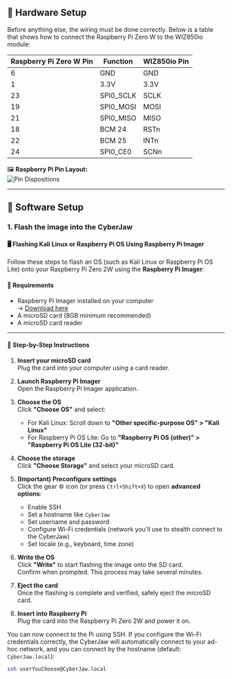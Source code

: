 ## 🧠 Hardware Setup

Before anything else, the wiring must be done correctly. Below is a table that shows how to connect the Raspberry Pi Zero W to the WIZ850io module:

| Raspberry Pi Zero W Pin | Function           | WIZ850io Pin |
|-------------------------|--------------------|--------------|
| 6                       | GND                | GND          |
| 1                       | 3.3V               | 3.3V         |
| 23                      | SPI0_SCLK          | SCLK         |
| 19                      | SPI0_MOSI          | MOSI         |
| 21                      | SPI0_MISO          | MISO         |
| 18                      | BCM 24             | RSTn         |
| 22                      | BCM 25             | INTn         |
| 24                      | SPI0_CE0           | SCNn         |

🖼️ **Raspberry Pi Pin Layout:**  
![Pin Dispositions](../Images/pins_dispositions.png)

---

## 💾 Software Setup

### 1. Flash the image into the CyberJaw

#### 🖥️ Flashing Kali Linux or Raspberry Pi OS Using Raspberry Pi Imager

Follow these steps to flash an OS (such as Kali Linux or Raspberry Pi OS Lite) onto your Raspberry Pi Zero 2W using the **Raspberry Pi Imager**:

#### 🧰 Requirements

- Raspberry Pi Imager installed on your computer  
  → [Download here](https://www.raspberrypi.com/software/)
- A microSD card (8GB minimum recommended)
- A microSD card reader

---

#### 🔧 Step-by-Step Instructions

1. **Insert your microSD card**  
   Plug the card into your computer using a card reader.

2. **Launch Raspberry Pi Imager**  
   Open the Raspberry Pi Imager application.

3. **Choose the OS**  
   Click **"Choose OS"** and select:
   - For Kali Linux: Scroll down to **"Other specific-purpose OS" > "Kali Linux"**  
   - For Raspberry Pi OS Lite: Go to **"Raspberry Pi OS (other)" > "Raspberry Pi OS Lite (32-bit)"**

4. **Choose the storage**  
   Click **"Choose Storage"** and select your microSD card.

5. **(Important) Preconfigure settings**  
   Click the gear ⚙️ icon (or press `Ctrl+Shift+X`) to open **advanced options**:
   - Enable SSH
   - Set a hostname like `CyberJaw`
   - Set username and password  
   - Configure Wi-Fi credentials (network you'll use to stealth connect to the CyberJaw) 
   - Set locale (e.g., keyboard, time zone)

6. **Write the OS**  
   Click **"Write"** to start flashing the image onto the SD card.  
   Confirm when prompted. This process may take several minutes.

7. **Eject the card**  
   Once the flashing is complete and verified, safely eject the microSD card.

8. **Insert into Raspberry Pi**  
   Plug the card into the Raspberry Pi Zero 2W and power it on.

You can now connect to the Pi using SSH. If you configure the Wi-Fi credentials correctly, the CyberJaw will automatically connect to your ad-hoc network, and you can connect by the hostname (default: `CyberJaw.local`):

```bash
ssh userYouChoose@CyberJaw.local
